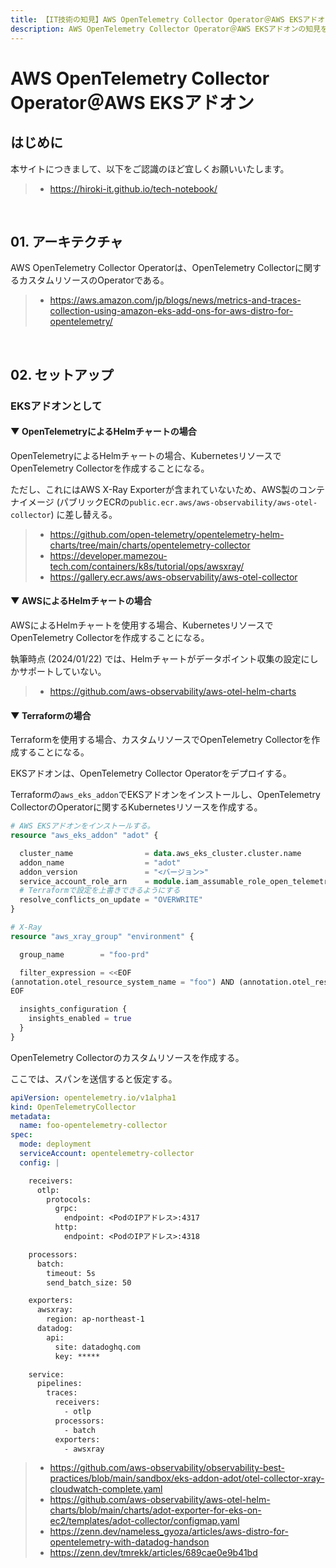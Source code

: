 ```yaml
---
title: 【IT技術の知見】AWS OpenTelemetry Collector Operator＠AWS EKSアドオン
description: AWS OpenTelemetry Collector Operator＠AWS EKSアドオンの知見を記録しています。
---
```


# AWS OpenTelemetry Collector Operator＠AWS EKSアドオン

## はじめに

本サイトにつきまして、以下をご認識のほど宜しくお願いいたします。

> - https://hiroki-it.github.io/tech-notebook/

<br>

## 01. アーキテクチャ

AWS OpenTelemetry Collector Operatorは、OpenTelemetry Collectorに関するカスタムリソースのOperatorである。

> - https://aws.amazon.com/jp/blogs/news/metrics-and-traces-collection-using-amazon-eks-add-ons-for-aws-distro-for-opentelemetry/

<br>

## 02. セットアップ

### EKSアドオンとして

#### ▼ OpenTelemetryによるHelmチャートの場合

OpenTelemetryによるHelmチャートの場合、KubernetesリソースでOpenTelemetry Collectorを作成することになる。

ただし、これにはAWS X-Ray Exporterが含まれていないため、AWS製のコンテナイメージ (パブリックECRの`public.ecr.aws/aws-observability/aws-otel-collector`) に差し替える。

> - https://github.com/open-telemetry/opentelemetry-helm-charts/tree/main/charts/opentelemetry-collector
> - https://developer.mamezou-tech.com/containers/k8s/tutorial/ops/awsxray/
> - https://gallery.ecr.aws/aws-observability/aws-otel-collector

#### ▼ AWSによるHelmチャートの場合

AWSによるHelmチャートを使用する場合、KubernetesリソースでOpenTelemetry Collectorを作成することになる。

執筆時点 (2024/01/22) では、Helmチャートがデータポイント収集の設定にしかサポートしていない。

> - https://github.com/aws-observability/aws-otel-helm-charts

#### ▼ Terraformの場合

Terraformを使用する場合、カスタムリソースでOpenTelemetry Collectorを作成することになる。

EKSアドオンは、OpenTelemetry Collector Operatorをデプロイする。

Terraformの`aws_eks_addon`でEKSアドオンをインストールし、OpenTelemetry CollectorのOperatorに関するKubernetesリソースを作成する。

```terraform
# AWS EKSアドオンをインストールする。
resource "aws_eks_addon" "adot" {

  cluster_name                = data.aws_eks_cluster.cluster.name
  addon_name                  = "adot"
  addon_version               = "<バージョン>"
  service_account_role_arn    = module.iam_assumable_role_open_telemetry_operator[0].iam_role_arn
  # Terraformで設定を上書きできるようにする
  resolve_conflicts_on_update = "OVERWRITE"
}

# X-Ray
resource "aws_xray_group" "environment" {

  group_name        = "foo-prd"

  filter_expression = <<EOF
(annotation.otel_resource_system_name = "foo") AND (annotation.otel_resource_environment = "prd")
EOF

  insights_configuration {
    insights_enabled = true
  }
}
```

OpenTelemetry Collectorのカスタムリソースを作成する。

ここでは、スパンを送信すると仮定する。

```yaml
apiVersion: opentelemetry.io/v1alpha1
kind: OpenTelemetryCollector
metadata:
  name: foo-opentelemetry-collector
spec:
  mode: deployment
  serviceAccount: opentelemetry-collector
  config: |

    receivers:
      otlp:
        protocols:
          grpc:
            endpoint: <PodのIPアドレス>:4317
          http:
            endpoint: <PodのIPアドレス>:4318

    processors:
      batch:
        timeout: 5s
        send_batch_size: 50

    exporters:
      awsxray:
        region: ap-northeast-1
      datadog:
        api:
          site: datadoghq.com
          key: *****

    service:
      pipelines:
        traces:
          receivers:
            - otlp
          processors: 
            - batch
          exporters: 
            - awsxray
```

> - https://github.com/aws-observability/observability-best-practices/blob/main/sandbox/eks-addon-adot/otel-collector-xray-cloudwatch-complete.yaml
> - https://github.com/aws-observability/aws-otel-helm-charts/blob/main/charts/adot-exporter-for-eks-on-ec2/templates/adot-collector/configmap.yaml
> - https://zenn.dev/nameless_gyoza/articles/aws-distro-for-opentelemetry-with-datadog-handson
> - https://zenn.dev/tmrekk/articles/689cae0e9b41bd

<br>
